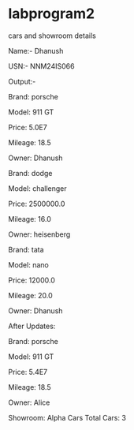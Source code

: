 # labprogram2
cars and showroom details

Name:- Dhanush

USN:- NNM24IS066

Output:-

Brand: porsche

Model: 911 GT

Price: 5.0E7

Mileage: 18.5

Owner: Dhanush

Brand: dodge

Model: challenger

Price: 2500000.0

Mileage: 16.0

Owner: heisenberg

Brand: tata

Model: nano

Price: 12000.0

Mileage: 20.0

Owner: Dhanush

After Updates:

Brand: porsche

Model: 911 GT

Price: 5.4E7

Mileage: 18.5

Owner: Alice

Showroom: Alpha Cars
Total Cars: 3

